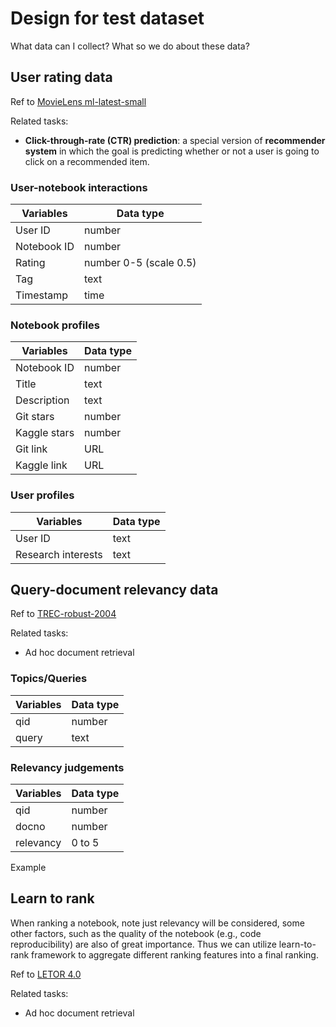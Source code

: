 # Design for test dataset
What data can I collect? 
What so we do about these data? 

## User rating data
Ref to [MovieLens ml-latest-small](https://grouplens.org/datasets/movielens/)

Related tasks: 
- **Click-through-rate (CTR) prediction**: a special version of **recommender system** in which the goal is predicting whether or not a user is going to click on a recommended item.

### User-notebook interactions
| Variables     | Data type |
| ----------- | ----------- |
| User ID   | number        |
| Notebook ID      | number       |
| Rating | number 0-5 (scale 0.5) |
| Tag | text |
| Timestamp | time |


### Notebook profiles
| Variables     | Data type |
| ----------- | ----------- |
| Notebook ID      | number      |
| Title | text |
| Description | text |
| Git stars | number |
| Kaggle stars | number |
| Git link | URL |
| Kaggle link | URL |


### User profiles
| Variables     | Data type |
| ----------- | ----------- |
| User ID      | text       |
| Research interests | text |


## Query-document relevancy data
Ref to [TREC-robust-2004](https://trec.nist.gov/data/t13_robust.html)

Related tasks: 
- Ad hoc document retrieval

### Topics/Queries
| Variables     | Data type |
| ----------- | ----------- |
| qid   | number        |
| query      | text       |

### Relevancy judgements
| Variables     | Data type |
| ----------- | ----------- |
| qid   | number        |
| docno      | number       |
| relevancy | 0 to 5 |

Example



## Learn to rank
When ranking a notebook, note just relevancy will be considered, some other factors, such as the quality of the notebook (e.g., code reproducibility) are also of great importance. Thus we can utilize learn-to-rank framework to aggregate different ranking features into a final ranking. 

Ref to [LETOR 4.0]()

Related tasks: 
- Ad hoc document retrieval